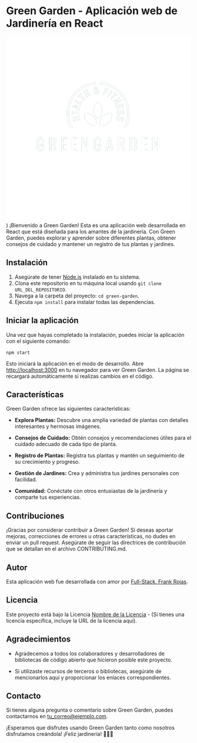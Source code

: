 # Green Garden - Aplicación web de Jardinería en React

![Green Garden Logo](https://github.com/FrankRojas31/React-GreenGarden/blob/main/Frontend/src/images/logo-green.png))
¡Bienvenido a Green Garden! Esta es una aplicación web desarrollada en React que está diseñada para los amantes de la jardinería. Con Green Garden, puedes explorar y aprender sobre diferentes plantas, obtener consejos de cuidado y mantener un registro de tus plantas y jardines.

## Instalación

1. Asegúrate de tener [Node.js](https://nodejs.org) instalado en tu sistema.
2. Clona este repositorio en tu máquina local usando `git clone URL_DEL_REPOSITORIO`.
3. Navega a la carpeta del proyecto: `cd green-garden`.
4. Ejecuta `npm install` para instalar todas las dependencias.

## Iniciar la aplicación

Una vez que hayas completado la instalación, puedes iniciar la aplicación con el siguiente comando:

```
npm start
```

Esto iniciará la aplicación en el modo de desarrollo. Abre [http://localhost:3000](http://localhost:3000) en tu navegador para ver Green Garden. La página se recargará automáticamente si realizas cambios en el código.

## Características

Green Garden ofrece las siguientes características:

- **Explora Plantas:** Descubre una amplia variedad de plantas con detalles interesantes y hermosas imágenes.

- **Consejos de Cuidado:** Obtén consejos y recomendaciones útiles para el cuidado adecuado de cada tipo de planta.

- **Registro de Plantas:** Registra tus plantas y mantén un seguimiento de su crecimiento y progreso.

- **Gestión de Jardines:** Crea y administra tus jardines personales con facilidad.

- **Comunidad:** Conéctate con otros entusiastas de la jardinería y comparte tus experiencias.

## Contribuciones

¡Gracias por considerar contribuir a Green Garden! Si deseas aportar mejoras, correcciones de errores u otras características, no dudes en enviar un pull request. Asegúrate de seguir las directrices de contribución que se detallan en el archivo CONTRIBUTING.md.

## Autor

Esta aplicación web fue desarrollada con amor por [Full-Stack. Frank Rojas](tu_sitio_web_o_email).

## Licencia

Este proyecto está bajo la Licencia [Nombre de la Licencia](URL_DE_LA_LICENCIA) - (Si tienes una licencia específica, incluye la URL de la licencia aquí).

## Agradecimientos

- Agradecemos a todos los colaboradores y desarrolladores de bibliotecas de código abierto que hicieron posible este proyecto.

- Si utilizaste recursos de terceros o bibliotecas, asegúrate de mencionarlos aquí y proporcionar los enlaces correspondientes.

## Contacto

Si tienes alguna pregunta o comentario sobre Green Garden, puedes contactarnos en [tu_correo@ejemplo.com](mailto:tu_correo@ejemplo.com).

¡Esperamos que disfrutes usando Green Garden tanto como nosotros disfrutamos creándola! ¡Feliz jardinería! 🌿🌻🌷
